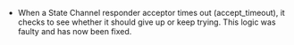 * When a State Channel responder acceptor times out (accept_timeout), it checks to see whether it should give up or keep trying. This logic was faulty and has now been fixed.

